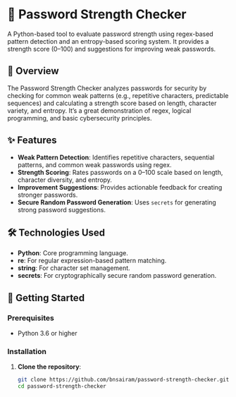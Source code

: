 # 🔐 Password Strength Checker

A Python-based tool to evaluate password strength using regex-based pattern detection and an entropy-based scoring system. It provides a strength score (0–100) and suggestions for improving weak passwords.

## 📘 Overview

The Password Strength Checker analyzes passwords for security by checking for common weak patterns (e.g., repetitive characters, predictable sequences) and calculating a strength score based on length, character variety, and entropy. It’s a great demonstration of regex, logical programming, and basic cybersecurity principles.

## ✨ Features

- **Weak Pattern Detection**: Identifies repetitive characters, sequential patterns, and common weak passwords using regex.
- **Strength Scoring**: Rates passwords on a 0–100 scale based on length, character diversity, and entropy.
- **Improvement Suggestions**: Provides actionable feedback for creating stronger passwords.
- **Secure Random Password Generation**: Uses `secrets` for generating strong password suggestions.

## 🛠️ Technologies Used

- **Python**: Core programming language.
- **re**: For regular expression-based pattern matching.
- **string**: For character set management.
- **secrets**: For cryptographically secure random password generation.

## 🚀 Getting Started

### Prerequisites
- Python 3.6 or higher

### Installation
1. **Clone the repository**:
   ```bash
   git clone https://github.com/bnsairam/password-strength-checker.git
   cd password-strength-checker
